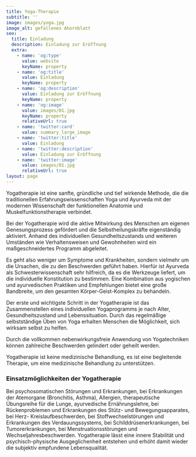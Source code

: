 ```yaml
---
title: Yoga-Therapie
subtitle: ''
image: images/yoga.jpg
image_alt: gefallenes Ahornblatt
seo:
  title: Einladung
  description: Einladung zur Eröffnung
  extra:
    - name: 'og:type'
      value: website
      keyName: property
    - name: 'og:title'
      value: Einladung
      keyName: property
    - name: 'og:description'
      value: Einladung zur Eröffnung
      keyName: property
    - name: 'og:image'
      value: images/01.jpg
      keyName: property
      relativeUrl: true
    - name: 'twitter:card'
      value: summary_large_image
    - name: 'twitter:title'
      value: Einladung
    - name: 'twitter:description'
      value: Einladung zur Eröffnung
    - name: 'twitter:image'
      value: images/01.jpg
      relativeUrl: true
layout: page
---
```

Yogatherapie ist eine sanfte, gründliche und tief wirkende Methode, die die traditionellen Erfahrungswissenschaften Yoga und Ayurveda mit der modernen Wissenschaft der funktionellen Anatomie und Muskelfunktionstherapie verbindet.

Bei der Yogatherapie wird die aktive Mitwirkung des Menschen am eigenen Genesungsprozess gefördert und die Selbstheilungskräfte eigenständig aktiviert.
Anhand des individuellen Gesundheitszustands und weiteren Umständen wie Verhaltensweisen und Gewohnheiten wird ein maßgeschneidertes Programm abgeleitet.

Es geht also weniger um Symptome und Krankheiten, sondern vielmehr um die Ursachen, die zu den Beschwerden geführt haben. Hierfür ist Ayurveda als Schwesterwissenschaft sehr hilfreich, da es die Werkzeuge liefert, um die individuelle Konstitution zu bestimmen. Eine Kombination aus yogischen und ayurvedischen Praktiken und Empfehlungen bietet eine große Bandbreite, um den gesamten Körper-Geist-Komplex zu behandeln.

Der erste und wichtigste Schritt in der Yogatherapie ist das Zusammenstellen eines individuellen Yogaprogramms je nach Alter, Gesundheitszustand und Lebenssituation. Durch das regelmäßige selbstständige Üben von Yoga erhalten Menschen die Möglichkeit, sich wirksam selbst zu helfen.​

Durch die vollkommen nebenwirkungsfreie Anwendung von Yogatechniken können zahlreiche Beschwerden gelindert oder geheilt werden.

Yogatherapie ist keine medizinische Behandlung, es ist eine begleitende Therapie, um eine medizinische Behandlung zu unterstützen. ​

### Einsatzmöglichkeiten der Yogatherapie

Bei psychosomatischen Störungen und Erkrankungen, bei Erkrankungen der Atemorgane (Bronchitis, Asthma), Allergien, therapeutische Übungsreihe für die Lunge, ayurvedische Ernährungslehre, bei Rückenproblemen und Erkrankungen des Stütz- und Bewegungsapparates, bei Herz- Kreislaufbeschwerden, bei Stoffwechselstörungen und Erkrankungen des Verdauungssystems, bei Schilddrüsenerkrankungen, bei Tumorerkrankungen, bei Menstruationsstörungen und Wechseljahresbeschwerden. Yogatherapie lässt eine innere Stabilität und psychisch-physische Ausgeglichenheit entstehen und erhöht damit wieder die subjektiv empfundene Lebensqualität.
